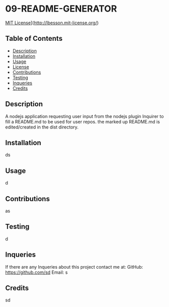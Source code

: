 # 09-README-GENERATOR

   [MIT License](https://img.shields.io/badge/License-MIT-brightgreen)](http://lbesson.mit-license.org/)

  ## Table of Contents
  * [Description](#description)
  * [Installation](#installation)
  * [Usage](#usage)
  * [License](#licensing)
  * [Contributions](#contribution)
  * [Testing](#testing)
  * [Inqueries](#inquerie)
  * [Credits](#credit)

  ## Description
  A nodejs application requesting user input from the nodejs plugin Inquirer to fill a README.md to be used for user repos. the marked up README.md is edited/created in the dist directory.

  ## Installation
  ds

  ## Usage
  d

  

  ## Contributions
  as

  ## Testing
  d

  ## Inqueries
  If there are any Inqueries about this project contact me at:
  GitHub: https://github.com/sd
  Email: s

  ## Credits
  sd
